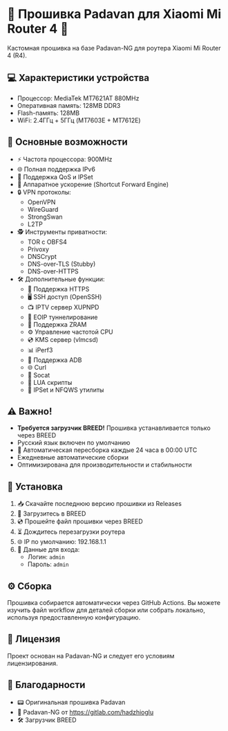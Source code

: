 # 🌟 Прошивка Padavan для Xiaomi Mi Router 4 📡

Кастомная прошивка на базе Padavan-NG для роутера Xiaomi Mi Router 4 (R4).

## 💻 Характеристики устройства
- Процессор: MediaTek MT7621AT 880MHz
- Оперативная память: 128MB DDR3
- Flash-память: 128MB
- WiFi: 2.4ГГц + 5ГГц (MT7603E + MT7612E)

## 🚀 Основные возможности
- ⚡ Частота процессора: 900MHz
- 🌐 Полная поддержка IPv6
- 🔄 Поддержка QoS и IPSet
- 🏃 Аппаратное ускорение (Shortcut Forward Engine)
- 🔒 VPN протоколы:
  - OpenVPN
  - WireGuard
  - StrongSwan
  - L2TP
- 🕵️ Инструменты приватности:
  - TOR с OBFS4
  - Privoxy
  - DNSCrypt
  - DNS-over-TLS (Stubby)
  - DNS-over-HTTPS
- 🛠️ Дополнительные функции:
  - 🔐 Поддержка HTTPS
  - 🖥️ SSH доступ (OpenSSH)
  - 📺 IPTV сервер XUPNPD
  - 🔗 EOIP туннелирование
  - 💾 Поддержка ZRAM
  - ⚙️ Управление частотой CPU
  - 💿 KMS сервер (vlmcsd)
  - 📊 iPerf3
  - 📱 Поддержка ADB
  - 🌐 Curl
  - 🔌 Socat
  - 📝 LUA скрипты
  - 🔧 IPSet и NFQWS утилиты

## ⚠️ Важно!
- **Требуется загрузчик BREED!** Прошивка устанавливается только через BREED
- Русский язык включен по умолчанию
- 🔄 Автоматическая пересборка каждые 24 часа в 00:00 UTC
- Ежедневные автоматические сборки
- Оптимизирована для производительности и стабильности

## 🔧 Установка
1. 📥 Скачайте последнюю версию прошивки из Releases
2. 🔄 Загрузитесь в BREED
3. 💿 Прошейте файл прошивки через BREED
4. ⏳ Дождитесь перезагрузки роутера
5. 🌐 IP по умолчанию: 192.168.1.1
6. 🔑 Данные для входа:
   - Логин: `admin`
   - Пароль: `admin`

## ⚙️ Сборка
Прошивка собирается автоматически через GitHub Actions. Вы можете изучить файл workflow для деталей сборки или собрать локально, используя предоставленную конфигурацию.

## 📜 Лицензия
Проект основан на Padavan-NG и следует его условиям лицензирования.

## 🙏 Благодарности
- 📟 Оригинальная прошивка Padavan
- 🔧 Padavan-NG от https://gitlab.com/hadzhioglu
- 🛠️ Загрузчик BREED
